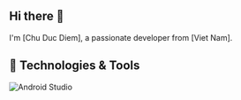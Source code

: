 ## Hi there 👋

I'm [Chu Duc Diem], a passionate developer from [Viet Nam].

## 🔧 Technologies & Tools
![Android Studio](https://img.shields.io/badge/Android-3DDC84?style=flat-square&logo=android&logoColor=black)


